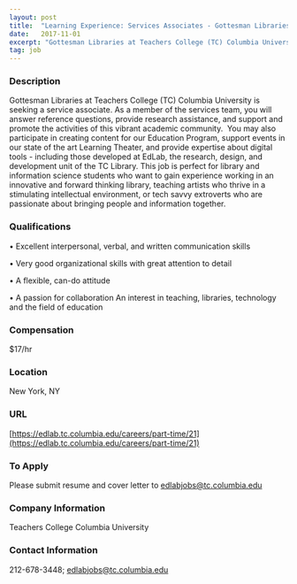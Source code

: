 ```yaml
---
layout: post
title:  "Learning Experience: Services Associates - Gottesman Libraries, Teachers College Columbia University"
date:   2017-11-01
excerpt: "Gottesman Libraries at Teachers College (TC) Columbia University is seeking a service associate. As a member of the services team, you will answer reference questions, provide research assistance, and support and promote the activities of this vibrant academic community.  You may also participate in creating content for our Education Program,..."
tag: job
---
```


### Description   

Gottesman Libraries at Teachers College (TC) Columbia University is seeking a service associate. As a member of the services team, you will answer reference questions, provide research assistance, and support and promote the activities of this vibrant academic community.  You may also participate in creating content for our Education Program, support events in our state of the art Learning Theater, and provide expertise about digital tools - including those developed at EdLab, the research, design, and development unit of the TC Library.
This job is perfect for library and information science students who want to gain experience working in an innovative and forward thinking library, teaching artists who thrive in a stimulating intellectual environment, or tech savvy extroverts who are passionate about bringing people and information together.




### Qualifications   


• 	Excellent interpersonal, verbal, and written communication skills

• 	Very good organizational skills with great attention to detail

• 	A flexible, can-do attitude

• 	A passion for collaboration
An interest in teaching, libraries, technology and the field of education


### Compensation   

$17/hr


### Location   

New York, NY 


### URL   

[https://edlab.tc.columbia.edu/careers/part-time/21](https://edlab.tc.columbia.edu/careers/part-time/21)

### To Apply   

Please submit resume and cover letter to edlabjobs@tc.columbia.edu


### Company Information   

Teachers College Columbia University


### Contact Information   

212-678-3448; edlabjobs@tc.columbia.edu

